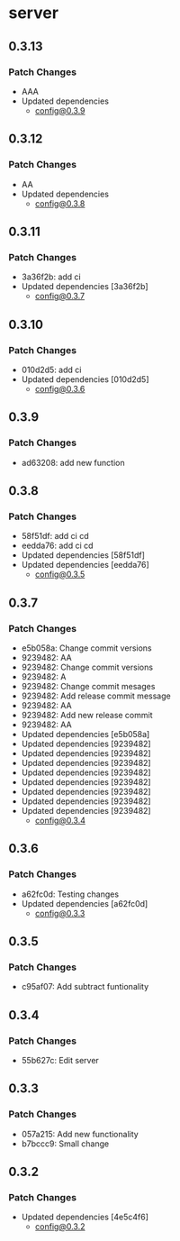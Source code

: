 # server

## 0.3.13

### Patch Changes

- AAA
- Updated dependencies
  - config@0.3.9

## 0.3.12

### Patch Changes

- AA
- Updated dependencies
  - config@0.3.8

## 0.3.11

### Patch Changes

- 3a36f2b: add ci
- Updated dependencies [3a36f2b]
  - config@0.3.7

## 0.3.10

### Patch Changes

- 010d2d5: add ci
- Updated dependencies [010d2d5]
  - config@0.3.6

## 0.3.9

### Patch Changes

- ad63208: add new function

## 0.3.8

### Patch Changes

- 58f51df: add ci cd
- eedda76: add ci cd
- Updated dependencies [58f51df]
- Updated dependencies [eedda76]
  - config@0.3.5

## 0.3.7

### Patch Changes

- e5b058a: Change commit versions
- 9239482: AA
- 9239482: Change commit versions
- 9239482: A
- 9239482: Change commit mesages
- 9239482: Add release commit message
- 9239482: AA
- 9239482: Add new release commit
- 9239482: AA
- Updated dependencies [e5b058a]
- Updated dependencies [9239482]
- Updated dependencies [9239482]
- Updated dependencies [9239482]
- Updated dependencies [9239482]
- Updated dependencies [9239482]
- Updated dependencies [9239482]
- Updated dependencies [9239482]
- Updated dependencies [9239482]
  - config@0.3.4

## 0.3.6

### Patch Changes

- a62fc0d: Testing changes
- Updated dependencies [a62fc0d]
  - config@0.3.3

## 0.3.5

### Patch Changes

- c95af07: Add subtract funtionality

## 0.3.4

### Patch Changes

- 55b627c: Edit server

## 0.3.3

### Patch Changes

- 057a215: Add new functionality
- b7bccc9: Small change

## 0.3.2

### Patch Changes

- Updated dependencies [4e5c4f6]
  - config@0.3.2

